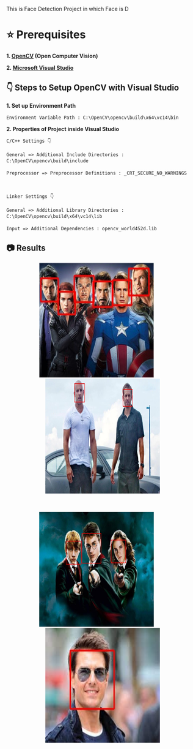 This is Face Detection Project in which Face is D
# ⭐ Prerequisites

**1. [OpenCV](https://opencv.org/releases/) (Open Computer Vision)**

**2. [Microsoft Visual Studio](https://visualstudio.microsoft.com/downloads/)**

## 👇 Steps to Setup OpenCV with Visual Studio

**1. Set up Environment Path**
   
    Environment Variable Path : C:\OpenCV\opencv\build\x64\vc14\bin

**2. Properties of Project inside Visual Studio**

    C/C++ Settings 👇

    General => Additional Include Directories : C:\OpenCV\opencv\build\include

    Preprocessor => Preprocessor Definitions : _CRT_SECURE_NO_WARNINGS
    
<br>      

    Linker Settings 👇

    General => Additional Library Directories : C:\OpenCV\opencv\build\x64\vc14\lib

    Input => Additional Dependencies : opencv_world452d.lib
      
## 📷 Results

<p align="center">
   <img src=Images/Avengers.jpg height="300" width="300"/>&nbsp;&nbsp;&nbsp;&nbsp;&nbsp;&nbsp;&nbsp;&nbsp;
   <img src=Images/FF.jpg height="300" width="300"/>
</p>
<br>
<p align="center">
   <img src=Images/HP.jpg height="300" width="300"/>&nbsp;&nbsp;&nbsp;&nbsp;&nbsp;&nbsp;&nbsp;&nbsp;
   <img src=Images/TC.jpg height="300" width="300"/>
</p>
   
